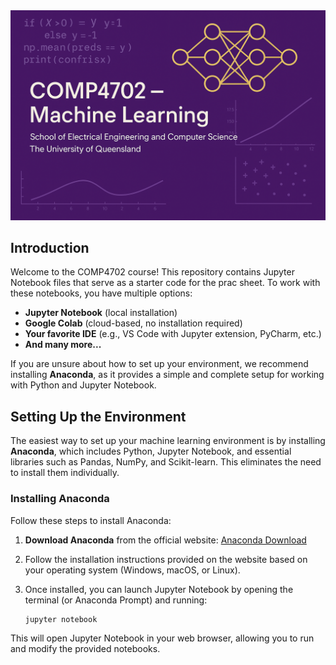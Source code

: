 <div align="center">
  <img src="https://github.com/COMP4702-UQ/Pracs-notebook/blob/main/src/image.png">
</div>

## Introduction

Welcome to the COMP4702 course! This repository contains Jupyter Notebook files that serve as a starter code for the prac sheet. To work with these notebooks, you have multiple options:

- **Jupyter Notebook** (local installation)
- **Google Colab** (cloud-based, no installation required)
- **Your favorite IDE** (e.g., VS Code with Jupyter extension, PyCharm, etc.)
- **And many more...**

If you are unsure about how to set up your environment, we recommend installing **Anaconda**, as it provides a simple and complete setup for working with Python and Jupyter Notebook.

## Setting Up the Environment

The easiest way to set up your machine learning environment is by installing **Anaconda**, which includes Python, Jupyter Notebook, and essential libraries such as Pandas, NumPy, and Scikit-learn. This eliminates the need to install them individually.

### Installing Anaconda

Follow these steps to install Anaconda:

1. **Download Anaconda** from the official website: [Anaconda Download](https://www.anaconda.com/download/success)
2. Follow the installation instructions provided on the website based on your operating system (Windows, macOS, or Linux).
3. Once installed, you can launch Jupyter Notebook by opening the terminal (or Anaconda Prompt) and running:

   ```bash
   jupyter notebook
   ```

This will open Jupyter Notebook in your web browser, allowing you to run and modify the provided notebooks.
